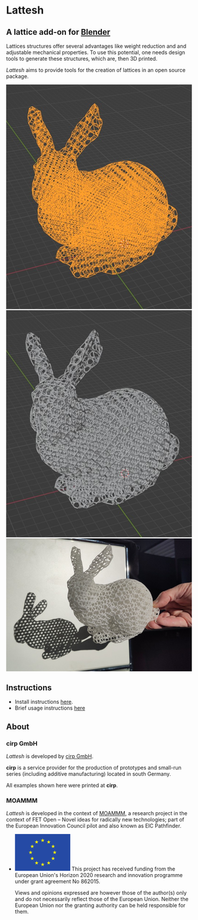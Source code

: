 # Lattesh
## A lattice add-on for [Blender](https://www.blender.org/)

Lattices structures offer several advantages like weight reduction and and adjustable mechanical properties.
To use this potential, one needs design tools to generate these structures, which are, then 3D printed.

*Lattesh* aims to provide tools for the creation of lattices in an open source package. 

![Screenshot of the bunny skeleton](doc/images/bunny_skeleton.jpg)![Screenshot of the bunny mesh](doc/images/bunny_mesh.jpg)![Photo of the bunny in the sun](doc/images/bunny_shadow.jpg)

## Instructions

 - Install instructions [here](doc/INSTALL.md).
 - Brief usage instructions [here](doc/USAGE.md)

## About
### cirp GmbH
*Lattesh* is developed by [cirp GmbH](https://www.cirp.de).

**cirp** is a service provider for the production of prototypes and small-run series (including additive manufacturing) located in south Germany. 

All examples shown here were printed at **cirp**.

### MOAMMM
*Lattesh* is developed in the context of [MOAMMM](https://www.moammm.eu), a research project in the context of FET Open – Novel ideas for radically new technologies;
part of the European Innovation Council pilot and also known as EIC Pathfinder. 


 - ![Flag European Union](doc/images/eu.png) This project has received funding from the European Union's Horizon 2020 research and innovation programme under grant agreement No 862015. 

   Views and opinions expressed are however those of the author(s) only and do not necessarily reflect those of the European Union. Neither the European Union nor the granting authority can be held responsible for them. 
